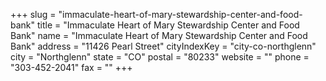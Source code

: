 +++
slug = "immaculate-heart-of-mary-stewardship-center-and-food-bank"
title = "Immaculate Heart of Mary Stewardship Center and Food Bank"
name = "Immaculate Heart of Mary Stewardship Center and Food Bank"
address = "11426 Pearl Street"
cityIndexKey = "city-co-northglenn"
city = "Northglenn"
state = "CO"
postal = "80233"
website = ""
phone = "303-452-2041"
fax = ""
+++
